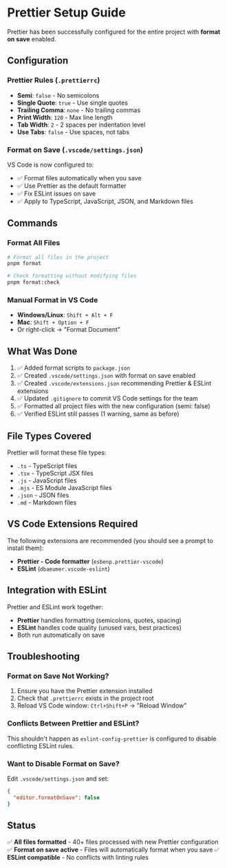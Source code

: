 # Prettier Setup Guide

Prettier has been successfully configured for the entire project with **format on save** enabled.

## Configuration

### Prettier Rules (`.prettierrc`)
- **Semi**: `false` - No semicolons
- **Single Quote**: `true` - Use single quotes
- **Trailing Comma**: `none` - No trailing commas
- **Print Width**: `120` - Max line length
- **Tab Width**: `2` - 2 spaces per indentation level
- **Use Tabs**: `false` - Use spaces, not tabs

### Format on Save (`.vscode/settings.json`)
VS Code is now configured to:
- ✅ Format files automatically when you save
- ✅ Use Prettier as the default formatter
- ✅ Fix ESLint issues on save
- ✅ Apply to TypeScript, JavaScript, JSON, and Markdown files

## Commands

### Format All Files
```bash
# Format all files in the project
pnpm format

# Check formatting without modifying files
pnpm format:check
```

### Manual Format in VS Code
- **Windows/Linux**: `Shift + Alt + F`
- **Mac**: `Shift + Option + F`
- Or right-click → "Format Document"

## What Was Done

1. ✅ Added format scripts to `package.json`
2. ✅ Created `.vscode/settings.json` with format on save enabled
3. ✅ Created `.vscode/extensions.json` recommending Prettier & ESLint extensions
4. ✅ Updated `.gitignore` to commit VS Code settings for the team
5. ✅ Formatted all project files with the new configuration (semi: false)
6. ✅ Verified ESLint still passes (1 warning, same as before)

## File Types Covered

Prettier will format these file types:
- `.ts` - TypeScript files
- `.tsx` - TypeScript JSX files
- `.js` - JavaScript files
- `.mjs` - ES Module JavaScript files
- `.json` - JSON files
- `.md` - Markdown files

## VS Code Extensions Required

The following extensions are recommended (you should see a prompt to install them):
- **Prettier - Code formatter** (`esbenp.prettier-vscode`)
- **ESLint** (`dbaeumer.vscode-eslint`)

## Integration with ESLint

Prettier and ESLint work together:
- **Prettier** handles formatting (semicolons, quotes, spacing)
- **ESLint** handles code quality (unused vars, best practices)
- Both run automatically on save

## Troubleshooting

### Format on Save Not Working?
1. Ensure you have the Prettier extension installed
2. Check that `.prettierrc` exists in the project root
3. Reload VS Code window: `Ctrl+Shift+P` → "Reload Window"

### Conflicts Between Prettier and ESLint?
This shouldn't happen as `eslint-config-prettier` is configured to disable conflicting ESLint rules.

### Want to Disable Format on Save?
Edit `.vscode/settings.json` and set:
```json
{
  "editor.formatOnSave": false
}
```

## Status
✅ **All files formatted** - 40+ files processed with new Prettier configuration
✅ **Format on save active** - Files will automatically format when you save
✅ **ESLint compatible** - No conflicts with linting rules

